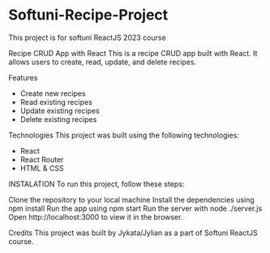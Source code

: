 # Softuni-Recipe-Project
This project is for softuni ReactJS 2023 course

Recipe CRUD App with React
This is a recipe CRUD app built with React. It allows users to create, read, update, and delete recipes.

Features
- Create new recipes
- Read existing recipes
- Update existing recipes
- Delete existing recipes

Technologies
This project was built using the following technologies:

- React
- React Router
- HTML & CSS

INSTALATION
To run this project, follow these steps:

Clone the repository to your local machine
Install the dependencies using npm install
Run the app using npm start
Run the server with node ./server.js
Open http://localhost:3000 to view it in the browser.

Credits
This project was built by Jykata/Jylian as a part of Softuni ReactJS course.
